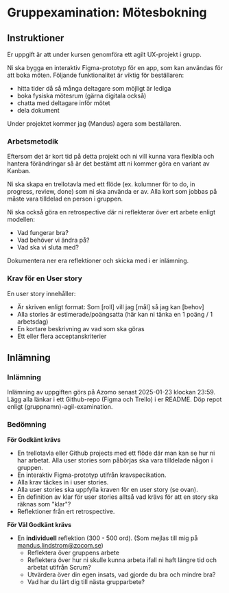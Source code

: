 # Gruppexamination: Mötesbokning

## Instruktioner

Er uppgift är att under kursen genomföra ett agilt UX-projekt i grupp.

Ni ska bygga en interaktiv Figma-prototyp för en app, som kan användas för att boka möten. Följande funktionalitet är viktig för beställaren:
* hitta tider då så många deltagare som möjligt är lediga
* boka fysiska mötesrum (gärna digitala också)
* chatta med deltagare inför mötet
* dela dokument

Under projektet kommer jag (Mandus) agera som beställaren.

### Arbetsmetodik

Eftersom det är kort tid på detta projekt och ni vill kunna vara flexibla och hantera förändringar så är det bestämt att ni kommer göra en variant av Kanban.

Ni ska skapa en trellotavla med ett flöde (ex. kolumner för to do, in progress, review, done) som ni ska använda er av. Alla kort som jobbas på måste vara tilldelad en person i gruppen.

Ni ska också göra en retrospective där ni reflekterar över ert arbete enligt modellen:
 * Vad fungerar bra?
 * Vad behöver vi ändra på?
 * Vad ska vi sluta med?

Dokumentera ner era reflektioner och skicka med i er inlämning.

### Krav för en User story

En user story innehåller:
  * Är skriven enligt format: Som [roll] vill jag [mål] så jag kan [behov]
  * Alla stories är estimerade/poängsatta (här kan ni tänka en 1 poäng / 1 arbetsdag)
  * En kortare beskrivning av vad som ska göras
  * Ett eller flera acceptanskriterier

## Inlämning

### Inlämning

Inlämning av uppgiften görs på Azomo senast 2025-01-23 klockan 23:59. Lägg alla länkar i ett Github-repo (Figma och Trello) i er README. Döp repot enligt (gruppnamn)-agil-examination.

### Bedömning
**För Godkänt krävs**
* En trellotavla eller Github projects med ett flöde där man kan se hur ni har arbetat. Alla user stories som påbörjas ska vara tilldelade någon i gruppen.
* En interaktiv Figma-prototyp utifrån kravspecikation.
* Alla krav täckes in i user stories.
* Alla user stories ska uppfylla kraven för en user story (se ovan).
* En definition av klar för user stories alltså vad krävs för att en story ska räknas som "klar"?
* Reflektioner från ert retrospective.

**För Väl Godkänt krävs**
* En **individuell** reflektion (300 - 500 ord). (Som mejlas till mig på mandus.lindstrom@zocom.se)
  * Reflektera över gruppens arbete
  * Reflektera över hur ni skulle kunna arbeta ifall ni haft längre tid och arbetat utifrån Scrum?
  * Utvärdera över din egen insats, vad gjorde du bra och mindre bra?
  * Vad har du lärt dig till nästa grupparbete?
